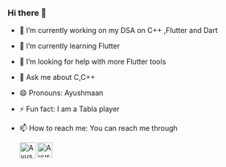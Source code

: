 ### Hi there 👋

<!--
**ayushmaan02/ayushmaan02** is a ✨ _special_ ✨ repository because its `README.md` (this file) appears on your GitHub profile.

Here are some ideas to get you started: 
-->

- 🔭 I’m currently working on my DSA on C++ ,Flutter and Dart
- 🌱 I’m currently learning Flutter
- 🤔 I’m looking for help with more Flutter tools
- 💬 Ask me about C,C++
- 😄 Pronouns: Ayushmaan
- ⚡ Fun fact: I am a Tabla player 
- 📫 How to reach me: You can reach me through 

     <a href="https://twitter.com/ayushmaan_2823" target="_blank">
      <img align="left" alt="Ayushmaan Singh Rajput | Twitter" width="32px"               src="https://www.flaticon.com/svg/vstatic/svg/179/179342.svg?token=exp=1620667218~hmac=81eca7a61678390ba0296fb6698a9c01" />
    </a>
    <a href="https://www.linkedin.com/in/ayushmaanrajput/" target="_blank">
      <img align="left" alt="Ayushmaan Singh Rajput | Linkedin" width="30px"      src="https://image.flaticon.com/icons/svg/2111/2111499.svg"/>
    </a>


